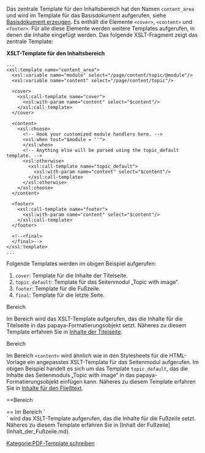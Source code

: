 
Das zentrale Template für den Inhaltsbereich hat den Namen `content_area` und wird im Template für das Basisdokument aufgerufen, siehe [Basisdokument erzeugen](/Basisdokument_erzeugen.md). Es enthält die Elemente `<cover>`, `<content>` und `<footer>`. Für alle diese Elemente werden weitere Templates aufgerufen, in denen die Inhalte eingefügt werden. Das folgende XSLT-Fragment zeigt das zentrale Template:

**XSLT-Template für den Inhaltsbereich**

~~~~ {.xml}
...
<xsl:template name="content_area">
  <xsl:variable name="module" select="/page/content/topic/@module"/>
  <xsl:variable name="content" select="/page/content/topic"/>

  <cover>
    <xsl:call-template name="cover">
      <xsl:with-param name="content" select="$content"/>
    </xsl:call-template>
  </cover>

  <content>
    <xsl:choose>
      <!-- Hook your customized module handlers here. -->
      <xsl:when test="$module = ''">
      </xsl:when>
      <!-- Anything else will be parsed using the topic_default template. -->
      <xsl:otherwise>
        <xsl:call-template name="topic_default">
          <xsl:with-param name="content" select="$content"/>
        </xsl:call-template>
      </xsl:otherwise>
    </xsl:choose>
  </content>

  <footer>
    <xsl:call-template name="footer">
      <xsl:with-param name="content" select="$content"/>
    </xsl:call-template>
  </footer>

  <!--<final>
  </final>-->
</xsl:template>
...
~~~~

Folgende Templates werden im obigen Beispiel aufgerufen:

1.  `cover`: Template für die Inhalte der Titelseite.
2.  `topic_default`: Template für das Seitenmodul „Topic with image“.
3.  `footer`: Template für die Fußzeile.
4.  `final`: Template für die letzte Seite.

Bereich <cover>

Im Bereich <cover> wird das XSLT-Template aufgerufen, das die Inhalte für die Titelseite in das papaya-Formatierungsobjekt setzt. Näheres zu diesem Template erfahren Sie in [Inhalte der Titelseite](Inhalte_der_Titelseite.md).

Bereich <content>

Im Bereich `<content>` wird ähnlich wie in den Stylesheets für die HTML-Vorlage ein angepasstes XSLT-Template für das Seitenmodul aufgerufen. Im obigen Beispiel handelt es sich um das Template `topic_default`, das die Inhalte des Seitenmoduls „Topic with image“ in das papaya-Formatierungsobjekt einfügen kann. Näheres zu diesem Template erfahren Sie in [Inhalte für den Fließtext](Inhalte_für_den_Fließtext.md).

==Bereich

<footer>
== Im Bereich `<footer>` wird das XSLT-Template aufgerufen, das die Inhalte für die Fußzeile setzt. Näheres zu diesem Template erfahren Sie in [Inhalt der Fußzeile](Inhalt_der_Fußzeile.md).

[Kategorie:PDF-Template schreiben](export_de/Kategorie:PDF-Template_schreiben.md)

